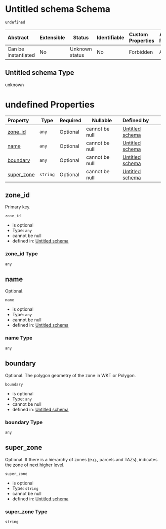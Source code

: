 # Untitled schema Schema

```txt
undefined
```




| Abstract            | Extensible | Status         | Identifiable | Custom Properties | Additional Properties | Access Restrictions | Defined In                                                            |
| :------------------ | ---------- | -------------- | ------------ | :---------------- | --------------------- | ------------------- | --------------------------------------------------------------------- |
| Can be instantiated | No         | Unknown status | No           | Forbidden         | Allowed               | none                | [zone.schema.json](../../out/zone.schema.json "open original schema") |

## Untitled schema Type

unknown

# undefined Properties

| Property                  | Type     | Required | Nullable       | Defined by                                                                          |
| :------------------------ | -------- | -------- | -------------- | :---------------------------------------------------------------------------------- |
| [zone_id](#zone_id)       | `any`    | Optional | cannot be null | [Untitled schema](zone-properties-zone_id.md "undefined#/properties/zone_id")       |
| [name](#name)             | `any`    | Optional | cannot be null | [Untitled schema](zone-properties-name.md "undefined#/properties/name")             |
| [boundary](#boundary)     | `any`    | Optional | cannot be null | [Untitled schema](zone-properties-boundary.md "undefined#/properties/boundary")     |
| [super_zone](#super_zone) | `string` | Optional | cannot be null | [Untitled schema](zone-properties-super_zone.md "undefined#/properties/super_zone") |

## zone_id

Primary key.


`zone_id`

-   is optional
-   Type: `any`
-   cannot be null
-   defined in: [Untitled schema](zone-properties-zone_id.md "undefined#/properties/zone_id")

### zone_id Type

`any`

## name

Optional.


`name`

-   is optional
-   Type: `any`
-   cannot be null
-   defined in: [Untitled schema](zone-properties-name.md "undefined#/properties/name")

### name Type

`any`

## boundary

Optional. The polygon geometry of the zone in WKT or Polygon.


`boundary`

-   is optional
-   Type: `any`
-   cannot be null
-   defined in: [Untitled schema](zone-properties-boundary.md "undefined#/properties/boundary")

### boundary Type

`any`

## super_zone

Optional. If there is a hierarchy of zones (e.g., parcels and TAZs), indicates the zone of next higher level.


`super_zone`

-   is optional
-   Type: `string`
-   cannot be null
-   defined in: [Untitled schema](zone-properties-super_zone.md "undefined#/properties/super_zone")

### super_zone Type

`string`
